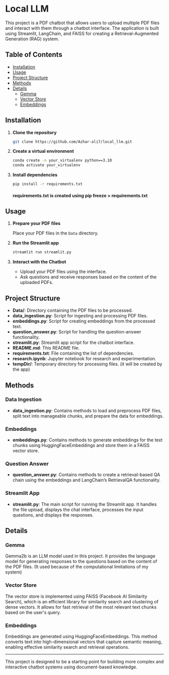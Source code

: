 # Local LLM

This project is a PDF chatbot that allows users to upload multiple PDF files and interact with them through a chatbot interface. The application is built using Streamlit, LangChain, and FAISS for creating a Retrieval-Augmented Generation (RAG) system.

## Table of Contents

- [Installation](#installation)
- [Usage](#usage)
- [Project Structure](#project-structure)
- [Methods](#methods)
- [Details](#details)
  - [Gemma](#Gemma)
  - [Vector Store](#vector-store)
  - [Embeddings](#embeddings)

## Installation

1. **Clone the repository**

    ```bash
    git clone https://github.com/Azhar-ali7/local_llm.git
    ```

2. **Create a virtual environment**

    ```bash
    conda create -n your_virtualenv python==3.10
    conda activate your_virtualenv 
    ```

3. **Install dependencies**

    ```bash
    pip install -r requirements.txt
    ```
    #### requirements.txt is created using pip freeze > requirements.txt

## Usage

1. **Prepare your PDF files**

    Place your PDF files in the `Data` directory.

2. **Run the Streamlit app**

    ```bash
    streamlit run streamlit.py
    ```

3. **Interact with the Chatbot**

    - Upload your PDF files using the interface.
    - Ask questions and receive responses based on the content of the uploaded PDFs.

## Project Structure

- **Data/**: Directory containing the PDF files to be processed.
- **data_ingestion.py**: Script for ingesting and processing PDF files.
- **embeddings.py**: Script for creating embeddings from the processed text.
- **question_answer.py**: Script for handling the question-answer functionality.
- **streamlit.py**: Streamlit app script for the chatbot interface.
- **README.md**: This README file.
- **requirements.txt**: File containing the list of dependencies.
- **research.ipynb**: Jupyter notebook for research and experimentation.
- **tempDir/**: Temporary directory for processing files. (it will be created by the app)

## Methods

### Data Ingestion

- **data_ingestion.py**: Contains methods to load and preprocess PDF files, split text into manageable chunks, and prepare the data for embeddings.

### Embeddings

- **embeddings.py**: Contains methods to generate embeddings for the text chunks using HuggingFaceEmbeddings and store them in a FAISS vector store.

### Question Answer

- **question_answer.py**: Contains methods to create a retrieval-based QA chain using the embeddings and LangChain’s RetrievalQA functionality.

### Streamlit App

- **streamlit.py**: The main script for running the Streamlit app. It handles the file upload, displays the chat interface, processes the input questions, and displays the responses.

## Details

### Gemma

Gemma2b is an LLM model used in this project. It provides the language model for generating responses to the questions based on the content of the PDF files. (It used because of the computational limitations of my system)

### Vector Store

The vector store is implemented using FAISS (Facebook AI Similarity Search), which is an efficient library for similarity search and clustering of dense vectors. It allows for fast retrieval of the most relevant text chunks based on the user's query.

### Embeddings

Embeddings are generated using HuggingFaceEmbeddings. This method converts text into high-dimensional vectors that capture semantic meaning, enabling effective similarity search and retrieval operations.

---

This project is designed to be a starting point for building more complex and interactive chatbot systems using document-based knowledge.

